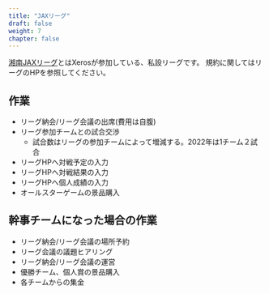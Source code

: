 ```yaml
---
title: "JAXリーグ"
draft: false
weight: 7
chapter: false
---
```


[湘南JAXリーグ](https://bb.vcuda.net/jax/)とはXerosが参加している、私設リーグです。
規約に関してはリーグのHPを参照してください。

## 作業

- リーグ納会/リーグ会議の出席(費用は自腹)
- リーグ参加チームとの試合交渉
  - 試合数はリーグの参加チームによって増減する。2022年は1チーム２試合
- リーグHPへ対戦予定の入力
- リーグHPへ対戦結果の入力
- リーグHPへ個人成績の入力
- オールスターゲームの景品購入

## 幹事チームになった場合の作業

- リーグ納会/リーグ会議の場所予約
- リーグ会議の議題ヒアリング
- リーグ納会/リーグ会議の運営
- 優勝チーム、個人賞の景品購入
- 各チームからの集金
